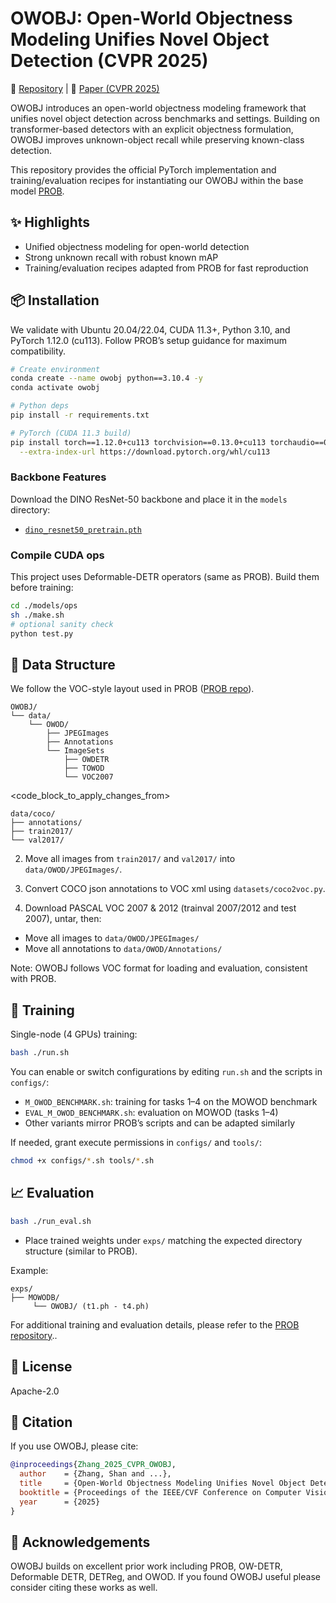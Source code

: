 # OWOBJ: Open-World Objectness Modeling Unifies Novel Object Detection (CVPR 2025)

📂 [Repository](https://github.com/AI4Math-ShanZhang/OWOBJ) | 📄 [Paper (CVPR 2025)](https://openaccess.thecvf.com/content/CVPR2025/papers/Zhang_Open-World_Objectness_Modeling_Unifies_Novel_Object_Detection_CVPR_2025_paper.pdf)

OWOBJ introduces an open-world objectness modeling framework that unifies novel object detection across benchmarks and settings. Building on transformer-based detectors with an explicit objectness formulation, OWOBJ improves unknown-object recall while preserving known-class detection.

This repository provides the official PyTorch implementation and training/evaluation recipes for instantiating our OWOBJ within the base model [PROB](https://github.com/orrzohar/PROB).

## ✨ Highlights
- Unified objectness modeling for open-world detection
- Strong unknown recall with robust known mAP
- Training/evaluation recipes adapted from PROB for fast reproduction

## 📦 Installation

We validate with Ubuntu 20.04/22.04, CUDA 11.3+, Python 3.10, and PyTorch 1.12.0 (cu113). Follow PROB’s setup guidance for maximum compatibility.

```bash
# Create environment
conda create --name owobj python==3.10.4 -y
conda activate owobj

# Python deps
pip install -r requirements.txt

# PyTorch (CUDA 11.3 build)
pip install torch==1.12.0+cu113 torchvision==0.13.0+cu113 torchaudio==0.12.0 \
  --extra-index-url https://download.pytorch.org/whl/cu113
```

### Backbone Features

Download the DINO ResNet-50 backbone and place it in the `models` directory:

- [`dino_resnet50_pretrain.pth`](https://dl.fbaipublicfiles.com/dino/dino_resnet50_pretrain/dino_resnet50_pretrain.pth)

### Compile CUDA ops
This project uses Deformable-DETR operators (same as PROB). Build them before training:
```bash
cd ./models/ops
sh ./make.sh
# optional sanity check
python test.py
```

## 📂 Data Structure

We follow the VOC-style layout used in PROB ([PROB repo](`https://github.com/orrzohar/PROB`)).

```
OWOBJ/
└── data/
    └── OWOD/
        ├── JPEGImages
        ├── Annotations
        └── ImageSets
            ├── OWDETR
            ├── TOWOD
            └── VOC2007
```
<code_block_to_apply_changes_from>
```
data/coco/
├── annotations/
├── train2017/
└── val2017/
```

2) Move all images from `train2017/` and `val2017/` into `data/OWOD/JPEGImages/`.

3) Convert COCO json annotations to VOC xml using `datasets/coco2voc.py`.

4) Download PASCAL VOC 2007 & 2012 (trainval 2007/2012 and test 2007), untar, then:
- Move all images to `data/OWOD/JPEGImages/`
- Move all annotations to `data/OWOD/Annotations/`

Note: OWOBJ follows VOC format for loading and evaluation, consistent with PROB.

## 🚀 Training

Single-node (4 GPUs) training:
```bash
bash ./run.sh
```

You can enable or switch configurations by editing `run.sh` and the scripts in `configs/`:
- `M_OWOD_BENCHMARK.sh`: training for tasks 1–4 on the MOWOD benchmark
- `EVAL_M_OWOD_BENCHMARK.sh`: evaluation on MOWOD (tasks 1–4)
- Other variants mirror PROB’s scripts and can be adapted similarly

If needed, grant execute permissions in `configs/` and `tools/`:
```bash
chmod +x configs/*.sh tools/*.sh
```

## 📈 Evaluation

```bash
bash ./run_eval.sh
```
- Place trained weights under `exps/` matching the expected directory structure (similar to PROB).

Example:
```
exps/
├── MOWODB/
     └── OWOBJ/ (t1.ph - t4.ph)

```
For additional training and evaluation details, please refer to the [PROB repository](https://github.com/orrzohar/PROB)..
## 📄 License
Apache-2.0

## 📝 Citation

If you use OWOBJ, please cite:
```bibtex
@inproceedings{Zhang_2025_CVPR_OWOBJ,
  author    = {Zhang, Shan and ...},
  title     = {Open-World Objectness Modeling Unifies Novel Object Detection},
  booktitle = {Proceedings of the IEEE/CVF Conference on Computer Vision and Pattern Recognition (CVPR)},
  year      = {2025}
}
```

## 🙏 Acknowledgements
OWOBJ builds on excellent prior work including PROB, OW-DETR, Deformable DETR, DETReg, and OWOD. If you found OWOBJ useful please consider citing these works as well.
